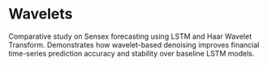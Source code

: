 # Wavelets
Comparative study on Sensex forecasting using LSTM and Haar Wavelet Transform. Demonstrates how wavelet-based denoising improves financial time-series prediction accuracy and stability over baseline LSTM models.
